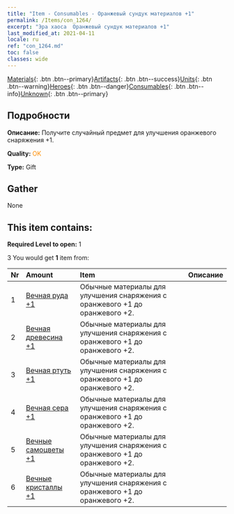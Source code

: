 ```yaml
---
title: "Item - Consumables - Оранжевый сундук материалов +1"
permalink: /Items/con_1264/
excerpt: "Эра хаоса  Оранжевый сундук материалов +1"
last_modified_at: 2021-04-11
locale: ru
ref: "con_1264.md"
toc: false
classes: wide
---
```

 [Materials](/ru/Items/){: .btn .btn--primary}[Artifacts](/ru/Items/Artifacts/){: .btn .btn--success}[Units](/ru/Items/Units/){: .btn .btn--warning}[Heroes](/ru/Items/Heroes/){: .btn .btn--danger}[Consumables](/ru/Items/Consumables/){: .btn .btn--info}[Unknown](/ru/Items/Unknown/){: .btn .btn--primary}

## Подробности
 **Описание:** Получите случайный предмет для улучшения оранжевого снаряжения +1.

 **Quality:** <span style="color: #FF8C00">OK</span>

 **Type:** Gift

## Gather

  None

## This item contains:

 **Required Level to open:** 1

 3 You would get **1** item  from:

  | Nr | Amount |     Item    | Описание |
  |:---|:-------|:------------|:-----------:|
  | 1 | [Вечная руда +1](/ru/Items/mat_68/) | Обычные материалы для улучшения снаряжения c оранжевого +1 до оранжевого +2. | 
  | 2 | [Вечная древесина +1](/ru/Items/mat_69/) | Обычные материалы для улучшения снаряжения c оранжевого +1 до оранжевого +2. | 
  | 3 | [Вечная ртуть +1](/ru/Items/mat_70/) | Обычные материалы для улучшения снаряжения c оранжевого +1 до оранжевого +2. | 
  | 4 | [Вечная сера +1](/ru/Items/mat_71/) | Обычные материалы для улучшения снаряжения c оранжевого +1 до оранжевого +2. | 
  | 5 | [Вечные самоцветы +1](/ru/Items/mat_72/) | Обычные материалы для улучшения снаряжения c оранжевого +1 до оранжевого +2. | 
  | 6 | [Вечные кристаллы +1](/ru/Items/mat_73/) | Обычные материалы для улучшения снаряжения c оранжевого +1 до оранжевого +2. | 
